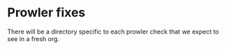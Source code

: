 # Prowler fixes

There will be a directory specific to each prowler check that we expect to see in a fresh org.

